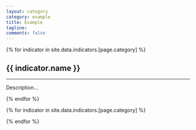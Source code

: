 ```yaml
---
layout: category
category: example
title: Example
tagline:
comments: false
---
```


{% for indicator in site.data.indicators.[page.category] %}
  <h2 id="h-{{ indicator.slug }}">
    {{ indicator.name }}
  </h2>
  <hr>
  <div id="{{ indicator.slug }}"></div>
  <p>Description...</p>
{% endfor %}

{% for indicator in site.data.indicators.[page.category] %}
  <script src="/charts/{{ page.category }}/{{ indicator.slug }}.js"></script>
{% endfor %}
